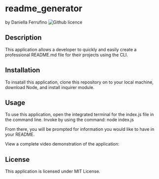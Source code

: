 # readme_generator
by Daniella Ferrufino ![Github licence](http://img.shields.io/badge/license-MIT-yellowgreen.svg)

## Description
This application allows a developer to quickly and easily create a professional README.md file for their projects using the CLI.

## Installation
To insatall this application, clone this repository on to your local machine, download Node, and install inquirer module.

## Usage
To use this application, open the integrated terminal for the index.js file in the command line. Invoke by using the command:
node index.js

From there, you will be prompted for information you would like to have in your README.

View a complete video demonstration of the application: 

## License
This application is licensed under MIT License.